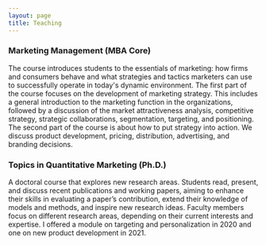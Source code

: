 ```yaml
---
layout: page
title: Teaching
---
```



### Marketing Management (MBA Core)

The course introduces students to the essentials of marketing: how firms and consumers behave and what strategies and tactics marketers can use to successfully operate in today's dynamic environment. The first part of the course focuses on the development of marketing strategy. This includes a general introduction to the marketing function in the organizations, followed by a discussion of the market attractiveness analysis, competitive strategy, strategic collaborations, segmentation, targeting, and positioning. The second part of the course is about how to put strategy into action. We discuss product development, pricing, distribution, advertising, and branding decisions.


### Topics in Quantitative Marketing (Ph.D.)

A doctoral course that explores new research areas. Students read, present, and discuss recent publications and working papers, aiming to enhance their skills in evaluating a paper’s contribution, extend their knowledge of models and methods, and inspire new research ideas. Faculty members focus on different research areas, depending on their current interests and expertise. I offered a module on targeting and personalization in 2020 and one on new product development in 2021. 

